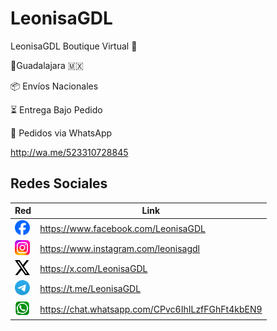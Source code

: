 # LeonisaGDL

LeonisaGDL Boutique Virtual 👙

📍Guadalajara 🇲🇽

📦 Envíos Nacionales

⏳ Entrega Bajo Pedido

📲 Pedidos via WhatsApp

http://wa.me/523310728845

## Redes Sociales

| Red      | Link |
| ----------- | ----------- |
| <a href="https://www.facebook.com/LeonisaGDL"><img src="images/facebook.png" alt="LeonisaGDL en Facebook" width="24" height="24" /></a> | https://www.facebook.com/LeonisaGDL|
| <a href="https://www.instagram.com/leonisagdl"><img src="images/instagram.png" alt="LeonisaGDL en Instagram" width="24" height="24" /></a> |https://www.instagram.com/leonisagdl     |
| <a href="https://x.com/LeonisaGDL"><img src="images/x.png" alt="LeonisaGDL en X (antes Twitter)" width="24" height="24" /></a> | https://x.com/LeonisaGDL |
| <a href="https://t.me/LeonisaGDL"><img src="images/telegram.png" alt="LeonisaGDL en Telegram" width="24" height="24" /></a> | https://t.me/LeonisaGDL |
| <a href="https://chat.whatsapp.com/CPvc6IhILzfFGhFt4kbEN9"><img src="images/whatsapp.png" alt="LeonisaGDL en Whatsapp" width="24" height="24" /></a> | https://chat.whatsapp.com/CPvc6IhILzfFGhFt4kbEN9 |
